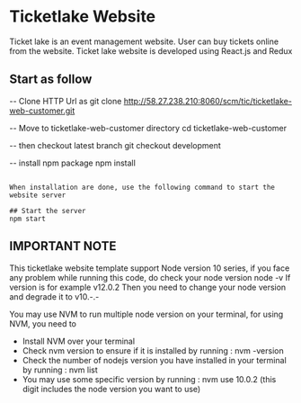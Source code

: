 # Ticketlake Website

Ticket lake is an event management website. User can buy tickets online from the website.
Ticket lake website is developed using React.js and Redux

## Start as follow

-- Clone HTTP Url as
git clone http://58.27.238.210:8060/scm/tic/ticketlake-web-customer.git

-- Move to ticketlake-web-customer directory
cd ticketlake-web-customer

-- then checkout latest branch
git checkout development

-- install npm package
npm install

```

When installation are done, use the following command to start the website server

## Start the server
npm start

```

## IMPORTANT NOTE
This ticketlake website template support Node version 10 series, if you face any problem while running this code, do check your node version
node -v
If version is for example v12.0.2
Then you need to change your node version and degrade it to v10.-.-

You may use NVM to run multiple node version on your terminal, for using NVM, you need to
- Install NVM over your terminal
- Check nvm version to ensure if it is installed by running : nvm -version
- Check the number of nodejs version you have installed in your terminal by running : nvm list
- You may use some specific version by running : nvm use 10.0.2 (this digit includes the node version you want to use)

